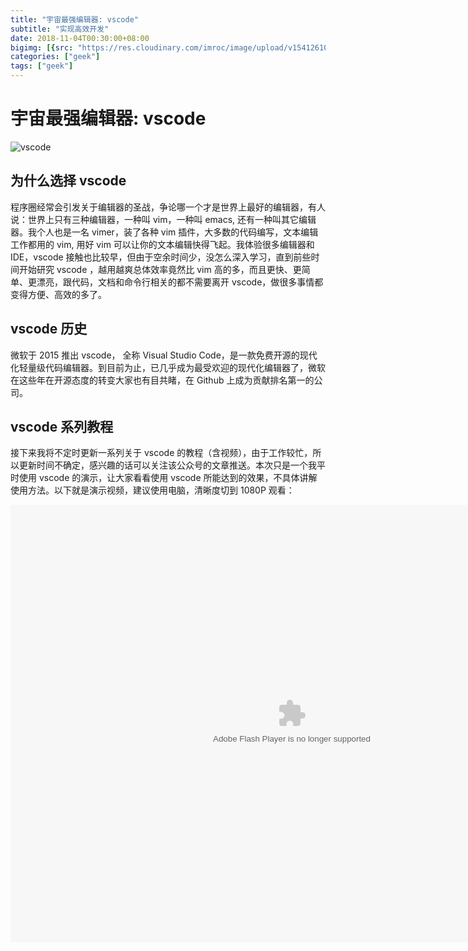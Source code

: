 ```yaml
---
title: "宇宙最强编辑器: vscode"
subtitle: "实现高效开发"
date: 2018-11-04T00:30:00+08:00
bigimg: [{src: "https://res.cloudinary.com/imroc/image/upload/v1541261033/blog/geek/Visual-Studio-Code-For-Windows.jpg", desc: "Vscode"}]
categories: ["geek"]
tags: ["geek"]
---
```


# 宇宙最强编辑器: vscode
![vscode](https://res.cloudinary.com/imroc/image/upload/v1541261034/blog/geek/vscode.png)
## 为什么选择 vscode
程序圈经常会引发关于编辑器的圣战，争论哪一个才是世界上最好的编辑器，有人说：世界上只有三种编辑器，一种叫 vim，一种叫 emacs, 还有一种叫其它编辑器。我个人也是一名 vimer，装了各种 vim 插件，大多数的代码编写，文本编辑工作都用的 vim, 用好 vim 可以让你的文本编辑快得飞起。我体验很多编辑器和 IDE，vscode 接触也比较早，但由于空余时间少，没怎么深入学习，直到前些时间开始研究 vscode ，越用越爽总体效率竟然比 vim 高的多，而且更快、更简单、更漂亮，跟代码，文档和命令行相关的都不需要离开 vscode，做很多事情都变得方便、高效的多了。

## vscode 历史
微软于 2015 推出 vscode， 全称 Visual Studio Code，是一款免费开源的现代化轻量级代码编辑器。到目前为止，已几乎成为最受欢迎的现代化编辑器了，微软在这些年在开源态度的转变大家也有目共睹，在 Github 上成为贡献排名第一的公司。

## vscode 系列教程
接下来我将不定时更新一系列关于 vscode 的教程（含视频），由于工作较忙，所以更新时间不确定，感兴趣的话可以关注该公众号的文章推送。本次只是一个我平时使用 vscode 的演示，让大家看看使用 vscode 所能达到的效果，不具体讲解使用方法。以下就是演示视频，建议使用电脑，清晰度切到 1080P 观看：

<embed src="https://imgcache.qq.com/tencentvideo_v1/playerv3/TPout.swf?max_age=86400&v=20161117&vid=p0781dwy1yr&auto=0" allowFullScreen="true" quality="high" width="900" height="700" align="middle" allowScriptAccess="always" type="application/x-shockwave-flash"></embed>